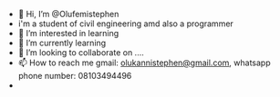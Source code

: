- 👋 Hi, I’m @Olufemistephen
- i'm a student of civil engineering amd also a programmer
- 👀 I’m interested in learning
- 🌱 I’m currently learning 
- 💞️ I’m looking to collaborate on ....
- 📫 How to reach me gmail: olukannistephen@gmail.com, whatsapp phone number: 08103494496
- 

<!---
Olufemistephen/Olufemistephen is a ✨ special ✨ repository because its `README.md` (this file) appears on your GitHub profile.
You can click the Preview link to take a look at your changes.
--->
